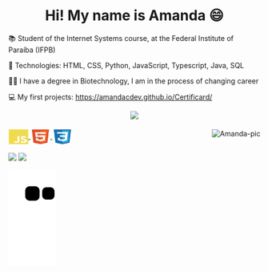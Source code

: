 <h1 align="center"> Hi! My name is Amanda 😄 </h1>

📚 Student of the Internet Systems course, at the Federal Institute of Paraíba (IFPB) <p>
🌱 Technologies: HTML, CSS, Python, JavaScript, Typescript, Java, SQL <p>
👩‍🔬 I have a degree in Biotechnology, I am in the process of changing career <p>
💻 My first projects: https://amandacdev.github.io/Certificard/

<div align="center">
  <a href="https://github.com/Amandacdev">
  <a href= "https://www.linkedin.com/in/amanda-cruz-de-ara%C3%BAjo-092987215/">
  <img height="180em" src="https://github-readme-stats.vercel.app/api/top-langs/?username=Amandacdev&layout=compact&langs_count=7&theme=dracula"/> 
</div>
    
 <div style="display: inline_block"><br>
  <img align="center" alt="Js" height="30" width="40" src="https://raw.githubusercontent.com/devicons/devicon/master/icons/javascript/javascript-plain.svg">
  <img align="center" alt="HTML" height="30" width="40" src="https://raw.githubusercontent.com/devicons/devicon/master/icons/html5/html5-original.svg">
  <img align="center" alt="CSS" height="30" width="40" src="https://raw.githubusercontent.com/devicons/devicon/master/icons/css3/css3-original.svg">
  <img img align="right" alt="Amanda-pic" height="180" src="https://i.ibb.co/HK2LZYB/your-image.jpg" alt="Sua Imagem">
  <!--<img align="right" alt="Amanda-pic" height="200" style="border-radius:50px;" src="https://share-cdn.picrew.me/shareImg/org/202111/338224_wcbwu6tu.png">-->
</div>
<br>
<div>   
   <img src="https://img.shields.io/badge/-Gmail-%23333?style=for-the-badge&logo=gmail&logoColor=white" target="_blank"></a>
   <a href="https://www.linkedin.com/in/amanda-cruz-de-ara%C3%BAjo-092987215/" target="_blank"><img src="https://img.shields.io/badge/-LinkedIn-%230077B5?style=for-the-badge&logo=linkedin&logoColor=white" target="_blank"></a>
 </div>
  
 ![Snake animation](https://github.com/Amandacdev/Amandacdev/blob/output/github-contribution-grid-snake.svg)
